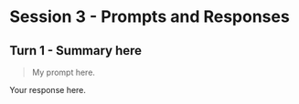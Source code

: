 # Session 3 - Prompts and Responses

## Turn 1 - Summary here

> My prompt here.

Your response here.